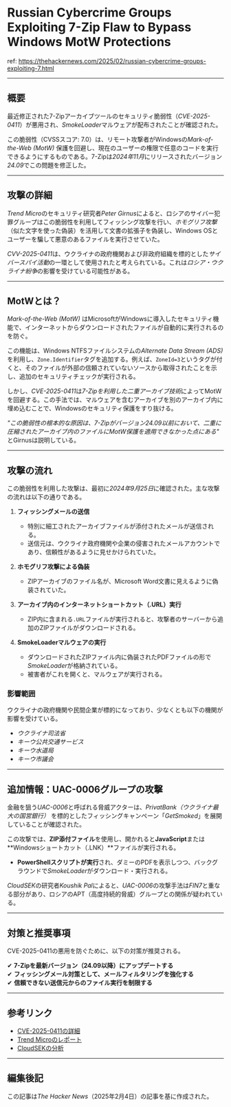 # Russian Cybercrime Groups Exploiting 7-Zip Flaw to Bypass Windows MotW Protections

ref: <https://thehackernews.com/2025/02/russian-cybercrime-groups-exploiting-7.html>

---

## **概要**  

最近修正された7-Zipアーカイブツールのセキュリティ脆弱性（*CVE-2025-0411*）が悪用され、*SmokeLoader*マルウェアが配布されたことが確認された。  

この脆弱性（CVSSスコア: 7.0）は、リモート攻撃者がWindowsの*Mark-of-the-Web (MotW)* 保護を回避し、現在のユーザーの権限で任意のコードを実行できるようにするものである。7-Zipは*2024年11月*にリリースされたバージョン*24.09*でこの問題を修正した。  

---

## **攻撃の詳細**  

*Trend Micro*のセキュリティ研究者*Peter Girnus*によると、ロシアのサイバー犯罪グループはこの脆弱性を利用してフィッシング攻撃を行い、*ホモグリフ攻撃*（似た文字を使った偽装）を活用して文書の拡張子を偽装し、Windows OSとユーザーを騙して悪意のあるファイルを実行させていた。  

*CVV-2025-0411*は、ウクライナの政府機関および非政府組織を標的とした*サイバースパイ活動*の一環として使用されたと考えられている。これは*ロシア・ウクライナ紛争*の影響を受けている可能性がある。  

---

## **MotWとは？**  

*Mark-of-the-Web (MotW)* はMicrosoftがWindowsに導入したセキュリティ機能で、インターネットからダウンロードされたファイルが自動的に実行されるのを防ぐ。  

この機能は、Windows NTFSファイルシステムの*Alternate Data Stream (ADS)* を利用し、`Zone.Identifier`タグを追加する。例えば、`ZoneId=3`というタグが付くと、そのファイルが外部の信頼されていないソースから取得されたことを示し、追加のセキュリティチェックが実行される。  

しかし、*CVE-2025-0411*は*7-Zipを利用した二重アーカイブ技術*によってMotWを回避する。この手法では、マルウェアを含むアーカイブを別のアーカイブ内に埋め込むことで、Windowsのセキュリティ保護をすり抜ける。  

*"この脆弱性の根本的な原因は、7-Zipがバージョン24.09以前において、二重に圧縮されたアーカイブ内のファイルにMotW保護を適用できなかった点にある"* とGirnusは説明している。  

---

## **攻撃の流れ**  

この脆弱性を利用した攻撃は、最初に*2024年9月25日*に確認された。主な攻撃の流れは以下の通りである。  

1. **フィッシングメールの送信**  
   - 特別に細工されたアーカイブファイルが添付されたメールが送信される。  
   - 送信元は、ウクライナ政府機関や企業の侵害されたメールアカウントであり、信頼性があるように見せかけられていた。  

2. **ホモグリフ攻撃による偽装**  
   - ZIPアーカイブのファイル名が、Microsoft Word文書に見えるように偽装されていた。  

3. **アーカイブ内のインターネットショートカット（.URL）実行**  
   - ZIP内に含まれる`.URL`ファイルが実行されると、攻撃者のサーバーから追加のZIPファイルがダウンロードされる。  

4. **SmokeLoaderマルウェアの実行**  
   - ダウンロードされたZIPファイル内に偽装されたPDFファイルの形で*SmokeLoader*が格納されている。  
   - 被害者がこれを開くと、マルウェアが実行される。  

### **影響範囲**  

ウクライナの政府機関や民間企業が標的になっており、少なくとも以下の機関が影響を受けている。  

- *ウクライナ司法省*  
- *キーウ公共交通サービス*  
- *キーウ水道局*  
- *キーウ市議会*  

---

## **追加情報：UAC-0006グループの攻撃**  

金融を狙う*UAC-0006*と呼ばれる脅威アクターは、*PrivatBank（ウクライナ最大の国営銀行）* を標的としたフィッシングキャンペーン「*GetSmoked*」を展開していることが確認された。  

この攻撃では、**ZIP添付ファイル**を使用し、開かれると**JavaScript**または**Windowsショートカット（.LNK）**ファイルが実行される。  

- **PowerShellスクリプトが実行**され、ダミーのPDFを表示しつつ、バックグラウンドで*SmokeLoader*がダウンロード・実行される。  

*CloudSEK*の研究者*Koushik Pal*によると、*UAC-0006*の攻撃手法は*FIN7*と重なる部分があり、ロシアのAPT（高度持続的脅威）グループとの関係が疑われている。  

---

## **対策と推奨事項**  

CVE-2025-0411の悪用を防ぐために、以下の対策が推奨される。  

✔ **7-Zipを最新バージョン（24.09以降）にアップデートする**  
✔ **フィッシングメール対策として、メールフィルタリングを強化する**  
✔ **信頼できない送信元からのファイル実行を制限する**  

---

## **参考リンク**

- [CVE-2025-0411の詳細](https://www.cve.org/CVERecord?id=CVE-2025-0411)  
- [Trend Microのレポート](https://www.trendmicro.com/en_us/research/25/a/cve-2025-0411-ukrainian-organizations-targeted.html)  
- [CloudSEKの分析](https://www.cloudsek.com/blog/getsmoked-uac-0006-returns-with-smokeloader-targeting-ukraines-largest-state-owned-bank)  

---

## **編集後記**  

この記事は*The Hacker News*（2025年2月4日）の記事を基に作成された。  
